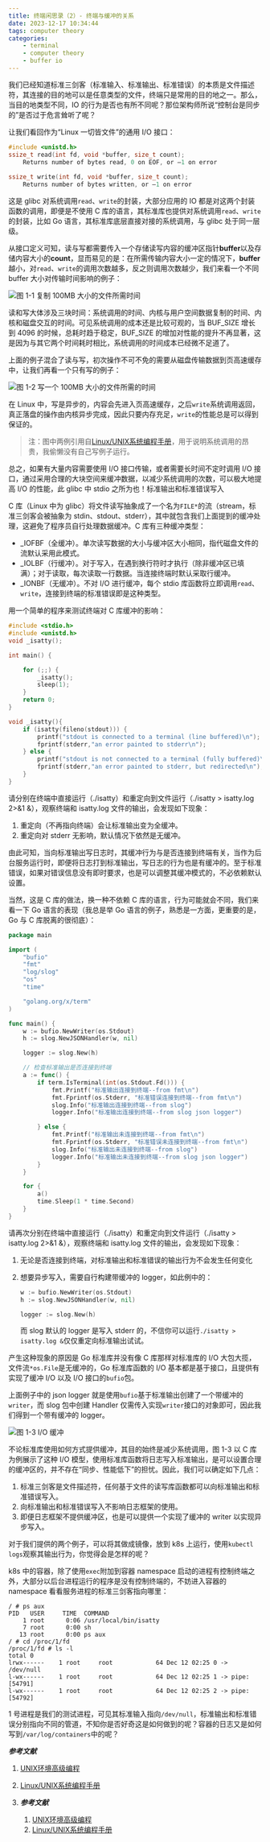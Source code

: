 ```yaml
---
title: 终端闲思录（2）- 终端与缓冲的关系
date: 2023-12-17 10:34:44
tags: computer theory
categories:
    - terminal
    - computer theory
    - buffer io
---
```


我们已经知道标准三剑客（标准输入、标准输出、标准错误）的本质是文件描述符，其连接的目的地可以是任意类型的文件，终端只是常用的目的地之一。那么，当目的地类型不同，IO 的行为是否也有所不同呢？那位架构师所说“控制台是同步的”是否过于危言耸听了呢？

让我们看回作为“Linux 一切皆文件”的通用 I/O 接口：

```c
#include <unistd.h>
ssize_t read(int fd, void *buffer, size_t count);
	Returns number of bytes read, 0 on EOF, or –1 on error
        
ssize_t write(int fd, void *buffer, size_t count);
	Returns number of bytes written, or –1 on error
```

这是 glibc 对系统调用`read`、`write`的封装，大部分应用的 IO 都是对这两个封装函数的调用，即便是不使用 C 库的语言，其标准库也提供对系统调用`read`、`write`的封装，比如 Go 语言，其标准库底层直接对接的系统调用，与 glibc 处于同一层级。

从接口定义可知，读与写都需要传入一个存储读写内容的缓冲区指针**buffer**以及存储内容大小的**count**，显而易见的是：在所需传输内容大小一定的情况下，**buffer**越小，对`read`、`write`的调用次数越多，反之则调用次数越少，我们来看一个不同 buffer 大小对传输时间影响的例子：

![图 1-1 复制 100MB 大小的文件所需时间](https://qiniu.liupzmin.com/copy-100m.png)

读和写大体涉及三块时间：系统调用的时间、内核与用户空间数据复制的时间、内核和磁盘交互的时间。可见系统调用的成本还是比较可观的，当 BUF_SIZE 增长到 4096 的时候，总耗时趋于稳定，BUF_SIZE 的增加对性能的提升不再显著，这是因为与其它两个时间耗时相比，系统调用的时间成本已经微不足道了。

上面的例子混合了读与写，初次操作不可不免的需要从磁盘传输数据到页高速缓存中，让我们再看一个只有写的例子：

![图 1-2 写一个 100MB 大小的文件所需的时间](https://qiniu.liupzmin.com/write-100m.png)

在 Linux 中，写是异步的，内容会先进入页高速缓存，之后`write`系统调用返回，真正落盘的操作由内核异步完成，因此只要内存充足，`write`的性能总是可以得到保证的。

> 注：图中两例引用自[Linux/UNIX系统编程手册](https://book.douban.com/subject/25809330/)，用于说明系统调用的昂贵，我偷懒没有自己写例子运行。

总之，如果有大量内容需要使用 I/O 接口传输，或者需要长时间不定时调用 I/O 接口，通过采用合理的大块空间来缓冲数据，以减少系统调用的次数，可以极大地提高 I/O 的性能，此 glibc 中 stdio 之所为也！标准输出和标准错误写入

C 库（Linux 中为 glibc）将文件读写抽象成了一个名为`FILE*`的流（stream，标准三剑客会被抽象为 stdin、stdout、stderr），其中就包含我们上面提到的缓冲处理，这避免了程序员自行处理数据缓冲。C 库有三种缓冲类型：

- _IOFBF（全缓冲）。单次读写数据的大小与缓冲区大小相同，指代磁盘文件的流默认采用此模式。
- _IOLBF（行缓冲）。对于写入，在遇到换行符时才执行（除非缓冲区已填满）；对于读取，每次读取一行数据。当连接终端时默认采取行缓冲。
- _IONBF（无缓冲）。不对 I/O 进行缓冲，每个 stdio 库函数将立即调用`read`、`write`，连接到终端的标准错误即是这种类型。

用一个简单的程序来测试终端对 C 库缓冲的影响：

```c
#include <stdio.h>
#include <unistd.h>
void _isatty();

int main() {

    for (;;) {
        _isatty();
        sleep(1);
    }
    return 0;
}

void _isatty(){
    if (isatty(fileno(stdout))) {
        printf("stdout is connected to a terminal (line buffered)\n");
        fprintf(stderr,"an error painted to stderr\n");
    } else {
        printf("stdout is not connected to a terminal (fully buffered)\n");
        fprintf(stderr,"an error painted to stderr, but redirected\n");
    }
}
```

请分别在终端中直接运行（./isatty）和重定向到文件运行（./isatty > isatty.log 2>&1 &），观察终端和 isatty.log 文件的输出，会发现如下现象：

1. 重定向（不再指向终端）会让标准输出变为全缓冲。
2. 重定向对 stderr 无影响，默认情况下依然是无缓冲。

由此可知，当向标准输出写日志时，其缓冲行为与是否连接到终端有关，当作为后台服务运行时，即便将日志打到标准输出，写日志的行为也是有缓冲的。至于标准错误，如果对错误信息没有即时要求，也是可以调整其缓冲模式的，不必依赖默认设置。

当然，这是 C 库的做法，换一种不依赖 C 库的语言，行为可能就会不同，我们来看一下 Go 语言的表现（我总是举 Go 语言的例子，熟悉是一方面，更重要的是，Go 与 C 库脱离的很彻底）：

```go
package main

import (
	"bufio"
	"fmt"
	"log/slog"
	"os"
	"time"

	"golang.org/x/term"
)

func main() {
	w := bufio.NewWriter(os.Stdout)
	h := slog.NewJSONHandler(w, nil)

	logger := slog.New(h)

	// 检查标准输出是否连接到终端
	a := func() {
		if term.IsTerminal(int(os.Stdout.Fd())) {
			fmt.Printf("标准输出连接到终端--from fmt\n")
			fmt.Fprintf(os.Stderr, "标准错误连接到终端--from fmt\n")
			slog.Info("标准输出连接到终端--from slog")
			logger.Info("标准输出连接到终端--from slog json logger")

		} else {
			fmt.Printf("标准输出未连接到终端--from fmt\n")
			fmt.Fprintf(os.Stderr, "标准错误未连接到终端--from fmt\n")
			slog.Info("标准输出未连接到终端--from slog")
			logger.Info("标准输出未连接到终端--from slog json logger")
		}
	}

	for {
		a()
		time.Sleep(1 * time.Second)
	}
}

```

请再次分别在终端中直接运行（./isatty）和重定向到文件运行（./isatty > isatty.log 2>&1 &），观察终端和 isatty.log 文件的输出，会发现如下现象：

1. 无论是否连接到终端，对标准输出和标准错误的输出行为不会发生任何变化

2. 想要异步写入，需要自行构建带缓冲的 logger，如此例中的：

   ```go
   w := bufio.NewWriter(os.Stdout)
   h := slog.NewJSONHandler(w, nil)
   
   logger := slog.New(h)
   ```

   而 slog 默认的 logger 是写入 stderr 的，不信你可以运行`./isatty > isatty.log &`仅仅重定向标准输出试试。

产生这种现象的原因是 Go 标准库并没有像 C 库那样对标准库的 I/O 大包大揽，文件流`*os.File`是无缓冲的，Go 标准库函数的 I/O 基本都是基于接口，且提供有实现了缓冲 I/O 以及 I/O 接口的`bufio`包。

上面例子中的 json logger 就是使用`bufio`基于标准输出创建了一个带缓冲的`writer`，而 slog 包中创建 Handler 仅需传入实现`writer`接口的对象即可，因此我们得到一个带有缓冲的 logger。

![图 1-3 I/O 缓冲](https://qiniu.liupzmin.com/c-io-summary.png)

不论标准库使用如何方式提供缓冲，其目的始终是减少系统调用，图 1-3 以 C 库为例展示了这种 I/O 模型，使用标准库函数将日志写入标准输出，是可以设置合理的缓冲区的，并不存在“同步、性能低下”的担忧。因此，我们可以确定如下几点：

1. 标准三剑客是文件描述符，任何基于文件的读写库函数都可以向标准输出和标准错误写入。
2. 向标准输出和标准错误写入不影响日志框架的使用。
3. 即便日志框架不提供缓冲区，也是可以提供一个实现了缓冲的 writer 以实现异步写入。

对于我们提供的两个例子，可以将其做成镜像，放到 k8s 上运行，使用`kubectl logs`观察其输出行为，你觉得会是怎样的呢？

k8s 中的容器，除了使用`exec`附加到容器 namespace 启动的进程有控制终端之外，大部分以后台进程运行的程序是没有控制终端的，不妨进入容器的 namespace 看看服务进程的标准三剑客指向哪里：

```shell
/ # ps aux
PID   USER     TIME  COMMAND
    1 root      0:06 /usr/local/bin/isatty
    7 root      0:00 sh
   13 root      0:00 ps aux
/ # cd /proc/1/fd
/proc/1/fd # ls -l
total 0
lrwx------    1 root     root            64 Dec 12 02:25 0 -> /dev/null
l-wx------    1 root     root            64 Dec 12 02:25 1 -> pipe:[54791]
l-wx------    1 root     root            64 Dec 12 02:25 2 -> pipe:[54792]
```

1 号进程是我们的测试进程，可见其标准输入指向`/dev/null`，标准输出和标准错误分别指向不同的管道，不知你是否好奇这是如何做到的呢？容器的日志又是如何写到`/var/log/containers`中的呢？

***参考文献***

1. [UNIX环境高级编程](https://book.douban.com/subject/25900403/)
2. [Linux/UNIX系统编程手册](https://book.douban.com/subject/25809330/)
3. ***参考文献***

   1. [UNIX环境高级编程](https://book.douban.com/subject/25900403/)
   2. [Linux/UNIX系统编程手册](https://book.douban.com/subject/25809330/)